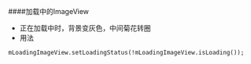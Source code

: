 ####加载中的ImageView

- 正在加载中时，背景变灰色，中间菊花转圈
- 用法
```aidl
mLoadingImageView.setLoadingStatus(!mLoadingImageView.isLoading());
```